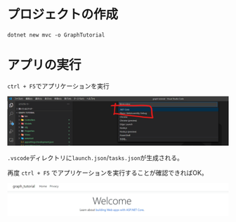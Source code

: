 # プロジェクトの作成

`dotnet new mvc -o GraphTutorial`

# アプリの実行

`ctrl + F5`でアプリケーションを実行

![.NET Coreを選択](./.attachements/2020-10-29-21-18-20.png)

`.vscode`ディレクトリに`launch.json`/`tasks.json`が生成される。

再度 `ctrl + F5` でアプリケーションを実行することが確認できればOK。

![実行される画面](./.attachements/2020-10-29-21-21-02.png)